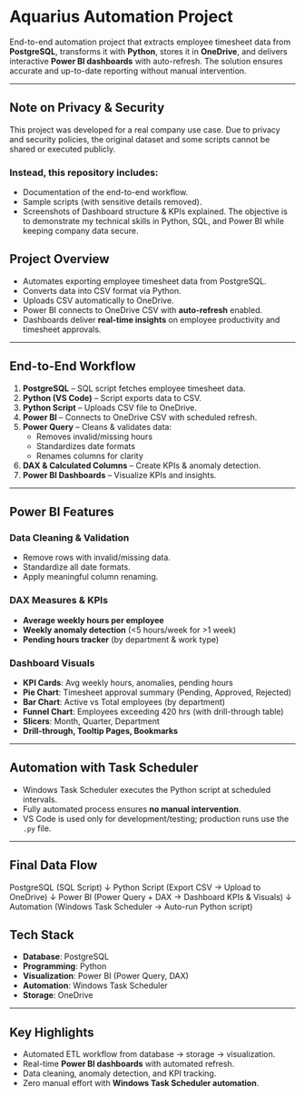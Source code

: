 # Aquarius Automation Project
  
 End-to-end automation project that extracts employee timesheet data from **PostgreSQL**, transforms it with **Python**, stores it in 
 **OneDrive**, and delivers interactive **Power BI dashboards** with auto-refresh. The solution ensures accurate and up-to-date reporting without 
 manual intervention.

---
## Note on Privacy & Security

This project was developed for a real company use case. Due to privacy and security policies, the original dataset and some scripts cannot be shared or executed publicly.

  ### Instead, this repository includes:
   - Documentation of the end-to-end workflow.
   - Sample scripts (with sensitive details removed).
   - Screenshots of Dashboard structure & KPIs explained.
    The objective is to demonstrate my technical skills in Python, SQL, and Power BI while keeping company data secure.

##  Project Overview
  - Automates exporting employee timesheet data from PostgreSQL.
  - Converts data into CSV format via Python.
  - Uploads CSV automatically to OneDrive.
  - Power BI connects to OneDrive CSV with **auto-refresh** enabled.
  - Dashboards deliver **real-time insights** on employee productivity and timesheet approvals.

---

##  End-to-End Workflow
  1. **PostgreSQL** – SQL script fetches employee timesheet data.
  2. **Python (VS Code)** – Script exports data to CSV.
  3. **Python Script** – Uploads CSV file to OneDrive.
  4. **Power BI** – Connects to OneDrive CSV with scheduled refresh.
  5. **Power Query** – Cleans & validates data:
     - Removes invalid/missing hours  
     - Standardizes date formats  
     - Renames columns for clarity  
  6. **DAX & Calculated Columns** – Create KPIs & anomaly detection.
  7. **Power BI Dashboards** – Visualize KPIs and insights.

---

##  Power BI Features
  ### Data Cleaning & Validation
  - Remove rows with invalid/missing data.
  - Standardize all date formats.
  - Apply meaningful column renaming.
  
  ### DAX Measures & KPIs
  - **Average weekly hours per employee**  
  - **Weekly anomaly detection** (<5 hours/week for >1 week)  
  - **Pending hours tracker** (by department & work type)  
  
  ### Dashboard Visuals
  - **KPI Cards**: Avg weekly hours, anomalies, pending hours  
  - **Pie Chart**: Timesheet approval summary (Pending, Approved, Rejected)  
  - **Bar Chart**: Active vs Total employees (by department)  
  - **Funnel Chart**: Employees exceeding 420 hrs (with drill-through table)  
  - **Slicers**: Month, Quarter, Department  
  - **Drill-through, Tooltip Pages, Bookmarks**  

---

## Automation with Task Scheduler
  - Windows Task Scheduler executes the Python script at scheduled intervals.
  - Fully automated process ensures **no manual intervention**.
  - VS Code is used only for development/testing; production runs use the `.py` file.

---

##  Final Data Flow

PostgreSQL (SQL Script)
↓
Python Script (Export CSV → Upload to OneDrive)
↓
Power BI (Power Query + DAX → Dashboard KPIs & Visuals)
↓
Automation (Windows Task Scheduler → Auto-run Python script)


##  Tech Stack
  - **Database**: PostgreSQL  
  - **Programming**: Python  
  - **Visualization**: Power BI (Power Query, DAX)  
  - **Automation**: Windows Task Scheduler  
  - **Storage**: OneDrive  
---

##  Key Highlights
  - Automated ETL workflow from database → storage → visualization.  
  - Real-time **Power BI dashboards** with automated refresh.  
  - Data cleaning, anomaly detection, and KPI tracking.  
  - Zero manual effort with **Windows Task Scheduler automation**.  
  

